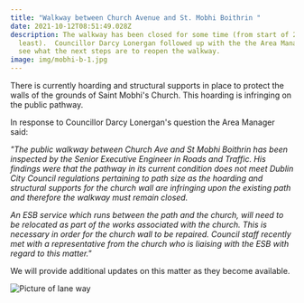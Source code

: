 ```yaml
---
title: "Walkway between Church Avenue and St. Mobhi Boithrin "
date: 2021-10-12T08:51:49.028Z
description: The walkway has been closed for some time (from start of 2020 at
  least).  Councillor Darcy Lonergan followed up with the the Area Manager to
  see what the next steps are to reopen the walkway.
image: img/mobhi-b-1.jpg
---
```

There is currently hoarding and structural supports in place to protect the walls of the grounds of Saint Mobhi's Church. This hoarding is infringing on the public pathway.

In response to Councillor Darcy Lonergan's question the Area Manager said:

*"The public walkway between Church Ave and St Mobhi Boithrin has been inspected by the Senior Executive Engineer in Roads and Traffic. His findings were that the pathway in its current condition does not meet Dublin City Council regulations pertaining to path size as the hoarding and structural supports for the church wall are infringing upon the existing path and therefore the walkway must remain closed.* 

*An ESB service which runs between the path and the church, will need to be relocated as part of the works associated with the church.  This is necessary in order for the church wall to be repaired.  Council staff recently met with a representative from the church who is liaising with the ESB with regard to this matter."*

We will provide additional updates on this matter as they become available.

![Picture of lane way](img/mobhi-b-2.jpg "Picture of lane way")